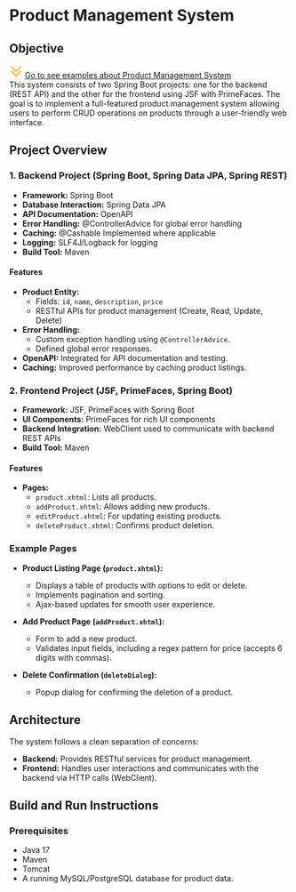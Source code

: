 # Product Management System

## Objective
![](images/down-arrow.png)    [Go to see examples about Product Management System](#example-pages)  
This system consists of two Spring Boot projects: one for the backend (REST API) and the other for the frontend using JSF with PrimeFaces. The goal is to implement a full-featured product management system allowing users to perform CRUD operations on products through a user-friendly web interface.

## Project Overview

### 1. Backend Project (Spring Boot, Spring Data JPA, Spring REST)

- **Framework:** Spring Boot
- **Database Interaction:** Spring Data JPA
- **API Documentation:** OpenAPI
- **Error Handling:** @ControllerAdvice for global error handling
- **Caching:** @Cashable Implemented where applicable
- **Logging:** SLF4J/Logback for logging
- **Build Tool:** Maven

#### Features

- **Product Entity:**
  - Fields: `id`, `name`, `description`, `price`
  - RESTful APIs for product management (Create, Read, Update, Delete)
- **Error Handling:**
  - Custom exception handling using `@ControllerAdvice`.
  - Defined global error responses.
- **OpenAPI:** Integrated for API documentation and testing.
- **Caching:** Improved performance by caching product listings.

### 2. Frontend Project (JSF, PrimeFaces, Spring Boot)

- **Framework:** JSF, PrimeFaces with Spring Boot
- **UI Components:** PrimeFaces for rich UI components
- **Backend Integration:** WebClient used to communicate with backend REST APIs
- **Build Tool:** Maven

#### Features

- **Pages:**
  - `product.xhtml`: Lists all products.
  - `addProduct.xhtml`: Allows adding new products.
  - `editProduct.xhtml`: For updating existing products.
  - `deleteProduct.xhtml`: Confirms product deletion.
  
### Example Pages

  - **Product Listing Page (`product.xhtml`):**
    - Displays a table of products with options to edit or delete.
    - Implements pagination and sorting.
    - Ajax-based updates for smooth user experience.

  - **Add Product Page (`addProduct.xhtml`):**
    - Form to add a new product.
    - Validates input fields, including a regex pattern for price (accepts 6 digits with commas).

  - **Delete Confirmation (`deleteDialog`):**
    - Popup dialog for confirming the deletion of a product.

## Architecture

The system follows a clean separation of concerns:

- **Backend:** Provides RESTful services for product management.
- **Frontend:** Handles user interactions and communicates with the backend via HTTP calls (WebClient).

## Build and Run Instructions

### Prerequisites

- Java 17
- Maven
- Tomcat
- A running MySQL/PostgreSQL database for product data.
